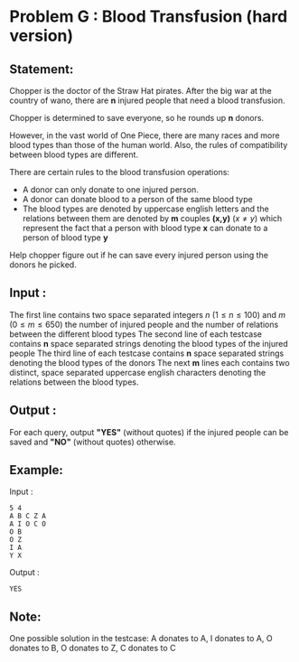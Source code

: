 # Problem G : Blood Transfusion (hard version)

## Statement:

Chopper is the doctor of the Straw Hat pirates. After the big war at the country of wano, there are **n** injured people that need a blood transfusion.

Chopper is determined to save everyone, so he rounds up **n** donors.

However, in the vast world of One Piece, there are many races and more blood types than those of the human world. Also, the rules of compatibility between blood types are different.

There are certain rules to the blood transfusion operations:

- A donor can only donate to one injured person.
- A donor can donate blood to a person of the same blood type
- The blood types are denoted by uppercase english letters and the relations between them are denoted by **m** couples **(x,y)** $(x\neq y)$ which represent the fact that a person with blood type **x** can donate to a person of blood type **y**

Help chopper figure out if he can save every injured person using the donors he picked.

## Input :

The first line contains two space separated integers $n$ $(1\leq n \leq 100)$ and $m$ $(0\leq m \leq 650)$ the number of injured people and the number of relations between the different blood types
The second line of each testcase contains **n** space separated strings denoting the blood types of the injured people
The third line of each testcase contains **n** space separated strings denoting the blood types of the donors
The next **m** lines each contains two distinct, space separated uppercase english characters denoting the relations between the blood types.

## Output :

For each query, output **"YES"** (without quotes) if the injured people can be saved and **"NO"** (without quotes) otherwise.

## Example:

Input :

```
5 4
A B C Z A
A I O C O
O B
O Z
I A
Y X
```

Output :

```
YES
```

## Note:

One possible solution in the testcase: A donates to A, I donates to A, O donates to B, O donates to Z, C donates to C
